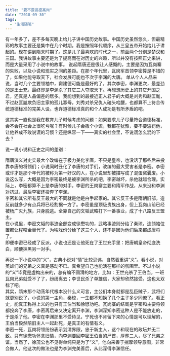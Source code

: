 ```yaml
---
title: "要不要品德高尚"
date: "2018-09-30"
tags: 
  - "生活随笔"
---
```


有一年多了，差不多每天晚上给儿子讲中国历史故事。中国历史虽然悠久，但最精彩的故事主要还是集中在几个时期。我是按照年代顺序，从三皇五帝开始给儿子讲起的。现在讲到隋末时期了。这是儿子最喜欢的时代之一，前面两个分别是楚汉和三国。我讲故事主要还是为了提高而在对历史的兴趣，所以并没有按照正史来讲，而是大量采用了小说中的故事。 说起隋唐还是很让人感慨的，主要是因为瓦岗寨的失败，以及小说和现实之间的差距。在那个年代里，瓦岗军首领李密算是不错的了，如果他能夺取天下，社会发展可能也不次于李渊的大唐。 单从个人人品来说，当时几个主要领袖中，窦建德可能是最好的了，其次李密，李渊更次，最差劲的是王士充。最终却是李渊杀了其它三人夺取天下。再想想历史上的其它开国之君，还真是人品偏差的居多。我能想到的最接近正人君子的大概是刘秀和赵匡胤，不过赵匡胤欺负旧主家的孤儿寡母，刘秀对杀兄仇人磕头哈腰，也都算不上符合传统道德标准的完美人设。也许道德标准真的和个人成功是有所矛盾的吧。

这其实一直也是我在教育儿子时候考虑的问题：如果要求儿子尽量符合道德标准，会不会在社会上很吃亏呢？有时候儿子会撒个小谎，我都在犹豫，要不要惩罚他，让他养成不敢说谎的习惯？还是纵容一下——真实的社会里，不说谎怎么混的下去？

说一说小说和正史之间的差别：

隋唐演义对史实最大个改编在于极力美化李唐，不只是皇帝，也没话了那些后来投靠李唐的将领们；小说同时丑化了李唐的对手们，改编的最大受害者是李密。李密或许才是那个年代的被称为第一好汉的人，在小说里却被描写成了混蛋窝囊废。小说这么写，大概是因为李密最终是被李渊所杀的吧，李密越坏，杀他就越合理。实际上，李密都算不上是李唐的对手，李密的王岗寨主要和隋军作战，从来没和李渊对抗过，最后李密还投奔了李渊。  
李密和其它所有反王最大的不同就是他是白手起家的。其它反王多是隋朝旧部，造反前就多少有点兵将已经割据一方了。李密虽是顶级贵族出身，但上瓦岗山前已经被杨广灭九族，只身脱逃。全靠自己的文韬武略打下一番事业，成了十八路反王盟主。  
在小说里，李密文韬的事迹全部变成徐懋功的，武略事迹则分给了秦琼，连领袖位置都让程咬金替代了。为啥戏份分给了这三个人，还不是因为他们后来都成唐将了。  
即便李密已经成了反派，小说也还是让他死在了王世充手里：把唐朝皇帝彻底洗白，顺便抹黑另一对手。

再说一下小说中的“义”，古典小说对“情”比较忌讳，自然着重讲“义”。看小说，对英雄们的兄弟之义真是感动不已。真希望自己也能活在那样的氛围里。不过小说的“义”毕竟是虚构出来的，总有编不圆滑的地方，比如：王世充杀了王伯当，一班瓦岗兄弟就受不了了，纷纷离去；李世民杀了单雄信，大家却欣然接受。这也太双标了吧。  
其实，隋末那个动荡年代根本没什么义可言，主公们本身就都是乱臣贼子，武将们就更别说了，小说的第一主角，秦琼，一生都不知换了几个主子多少同僚了。看正史，能真正称得上义的也只有王伯当和徐懋功吧。瓦岗寨的结局是李密和主要将领都投奔了李唐，李密再后来又决定离开李渊，李渊深知李密这种人是不能放走的，于是杀了他。李密在李渊那里不受待见，宁死也不肯留下来的心情是可以理解的，王伯当毅然陪旧主人一起赴死，是真正的有情有义。  
李密一死，瓦岗将领纷纷表示划清界限，忠于新主人，这个和现在的政坛并无二致。只有徐懋功怀念旧情，向李渊要回李密王伯当的尸首，厚葬二人，尽了兄弟之谊。当然了，徐茂公也不见得单纯只是为了“义”，他向来善于揣摩领导意图，非常会做人。他这次的做法也是为李渊完美善后，从此深得李渊信任。
